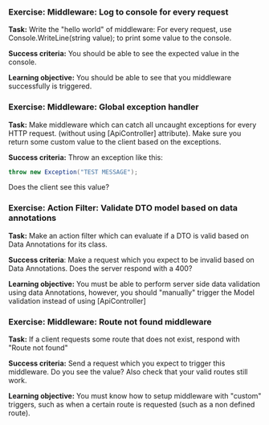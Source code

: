### Exercise: Middleware: Log to console for every request
**Task:** Write the "hello world" of middleware: For every request, use Console.WriteLine(string value); to print some value to the console.

**Success criteria:** You should be able to see the expected value in the console.

**Learning objective:** You should be able to see that you middleware successfully is triggered.

### Exercise: Middleware: Global exception handler

**Task:** Make middleware which can catch all uncaught exceptions for every HTTP request. (without using [ApiController] attribute).
Make sure you return some custom value to the client based on the exceptions.

**Success criteria:** Throw an exception like this:
```c#
throw new Exception("TEST MESSAGE");
```
Does the client see this value?

### Exercise: Action Filter: Validate DTO model based on data annotations
**Task:** Make an action filter which can evaluate if a DTO is valid based on Data Annotations for its class.

**Success criteria**: Make a request which you expect to be invalid based on Data Annotations. Does the server respond with a 400?

**Learning objective:** You must be able to perform server side data validation using data Annotations, however, you should "manually" trigger the Model validation instead of using [ApiController]

### Exercise: Middleware: Route not found middleware
**Task:** If a client requests some route that does not exist, respond with "Route not found"

**Success criteria:** Send a request which you expect to trigger this middleware. Do you see the value? Also check that your valid routes still work.

**Learning objective:** You must know how to setup middleware with "custom" triggers, such as when a certain route is requested (such as a non defined route).